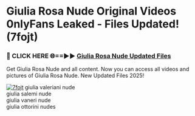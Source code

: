 # Giulia Rosa Nude Original Videos 0nlyFans Leaked - Files Updated! (7fojt)

<h3>🔴 CLICK HERE 🌐==►► <a href="https://tinyurl.com/52m3yx9h" rel="nofollow">Giulia Rosa Nude Updated Files</a></h3>

Get Giulia Rosa Nude and all content. Now you can access all videos and pictures of Giulia Rosa Nude. New Updated Files 2025!

[![7fojt](https://i.imgur.com/TnHtlc8.gif)](https://tinyurl.com/52m3yx9h)
giulia valeriani nude<br>
giulia salemi nude<br>
giulia vaneri nude<br>
giulia ottorini nudes